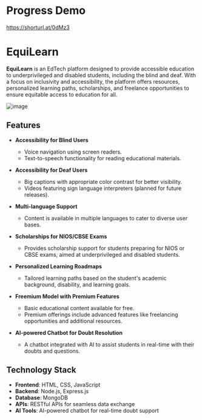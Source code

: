 # Progress Demo
https://shorturl.at/0dMz3

# EquiLearn

**EquiLearn** is an EdTech platform designed to provide accessible education to underprivileged and disabled students, including the blind and deaf. With a focus on inclusivity and accessibility, the platform offers resources, personalized learning paths, scholarships, and freelance opportunities to ensure equitable access to education for all.

![image](https://github.com/user-attachments/assets/8b6b7823-9baf-40f6-a347-55e9ff6ea97b)


## Features

- **Accessibility for Blind Users**  
  - Voice navigation using screen readers.
  - Text-to-speech functionality for reading educational materials.

- **Accessibility for Deaf Users**  
  - Big captions with appropriate color contrast for better visibility.
  - Videos featuring sign language interpreters (planned for future releases).

- **Multi-language Support**  
  - Content is available in multiple languages to cater to diverse user bases.

- **Scholarships for NIOS/CBSE Exams**  
  - Provides scholarship support for students preparing for NIOS or CBSE exams, aimed at underprivileged and disabled students.

- **Personalized Learning Roadmaps**  
  - Tailored learning paths based on the student's academic background, disability, and learning goals.

- **Freemium Model with Premium Features**  
  - Basic educational content available for free.
  - Premium offerings include advanced features like freelancing opportunities and additional resources.

- **AI-powered Chatbot for Doubt Resolution**  
  - A chatbot integrated with AI to assist students in real-time with their doubts and questions.

## Technology Stack

- **Frontend**: HTML, CSS, JavaScript
- **Backend**: Node.js, Express.js
- **Database**: MongoDB
- **APIs**: RESTful APIs for seamless data exchange
- **AI Tools**: AI-powered chatbot for real-time doubt support


